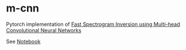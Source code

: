 # m-cnn

Pytorch implementation of [Fast Spectrogram Inversion using Multi-head
Convolutional Neural Networks](https://arxiv.org/abs/1808.06719)

See [Notebook](notebook.ipynb)
